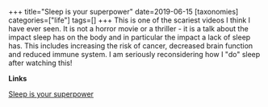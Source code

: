 +++
title="Sleep is your superpower"
date=2019-06-15
[taxonomies]
categories=["life"]
tags=[]
+++
This is one of the scariest videos I think I have ever seen. It is not a horror movie or a thriller - it is a talk about the impact sleep has on the body and in particular the impact a lack of sleep has. This includes increasing the risk of cancer, decreased brain function and reduced immune system. I am seriously reconsidering how I "do" sleep after watching this!
<!-- more -->

__Links__

[Sleep is your superpower](https://www.ted.com/talks/matt_walker_sleep_is_your_superpower)

